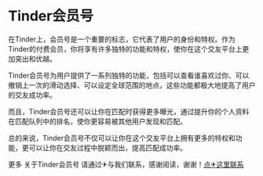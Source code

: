 # Tinder会员号

在Tinder上，会员号是一个重要的标志，它代表了用户的身份和特权。作为Tinder的付费会员，你将享有许多独特的功能和特权，使你在这个交友平台上更加突出和优越。

Tinder会员号为用户提供了一系列独特的功能，包括可以查看谁喜欢过你、可以撤销上一次的滑动选择、可以设定全球范围的地点，这些功能都极大地提高了用户的交友成功率。

而且，Tinder会员号还可以让你在匹配时获得更多曝光，通过提升你的个人资料在匹配队列中的排名，使你更容易被其他用户发现和匹配。

总的来说，Tinder会员号不仅可以让你在这个交友平台上拥有更多的特权和功能，更可以让你在交友过程中脱颖而出，提高匹配成功率。

更多 关于Tinder会员号 请通过✈与我们联系，感谢阅读，谢谢！[点✈这里联系](https://gg.k02.cc)